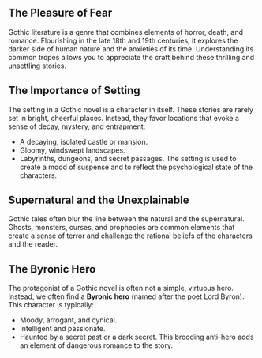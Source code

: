 ## The Pleasure of Fear
Gothic literature is a genre that combines elements of horror, death, and romance. Flourishing in the late 18th and 19th centuries, it explores the darker side of human nature and the anxieties of its time. Understanding its common tropes allows you to appreciate the craft behind these thrilling and unsettling stories.

## The Importance of Setting
The setting in a Gothic novel is a character in itself. These stories are rarely set in bright, cheerful places. Instead, they favor locations that evoke a sense of decay, mystery, and entrapment:
- A decaying, isolated castle or mansion.
- Gloomy, windswept landscapes.
- Labyrinths, dungeons, and secret passages.
The setting is used to create a mood of suspense and to reflect the psychological state of the characters.

## Supernatural and the Unexplainable
Gothic tales often blur the line between the natural and the supernatural. Ghosts, monsters, curses, and prophecies are common elements that create a sense of terror and challenge the rational beliefs of the characters and the reader.

## The Byronic Hero
The protagonist of a Gothic novel is often not a simple, virtuous hero. Instead, we often find a **Byronic hero** (named after the poet Lord Byron). This character is typically:
- Moody, arrogant, and cynical.
- Intelligent and passionate.
- Haunted by a secret past or a dark secret.
This brooding anti-hero adds an element of dangerous romance to the story.
